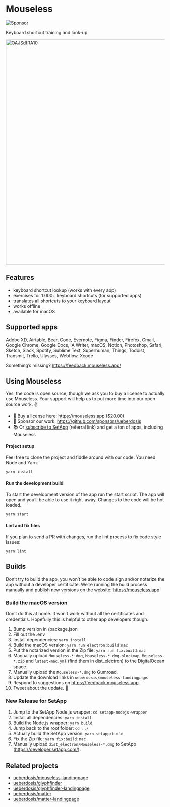 # Mouseless

[![Sponsor](https://img.shields.io/static/v1?label=Sponsor&message=%E2%9D%A4&logo=GitHub)](https://github.com/sponsors/ueberdosis)

Keyboard shortcut training and look-up.

<img width="712" alt="OAJSdfRA10" src="https://user-images.githubusercontent.com/2500670/87651207-08ad2780-c753-11ea-91e7-5f8c32fa1fa1.png">

## Features

* keyboard shortcut lookup (works with every app)
* exercises for 1.000+ keyboard shortcuts (for supported apps)
* translates all shortcuts to your keyboard layout
* works offline
* available for macOS

## Supported apps

Adobe XD, Airtable, Bear, Code, Evernote, Figma, Finder, Firefox, Gmail, Google Chrome, Google Docs, iA Writer, macOS, Notion, Photoshop, Safari, Sketch, Slack, Spotify, Sublime Text, Superhuman, Things, Todoist, Transmit, Trello, Ulysses, Webflow, Xcode

Something’s missing? https://feedback.mouseless.app/

## Using Mouseless

Yes, the code is open source, though we ask you to buy a license to actually use Mouseless. Your support will help us to put more time into our open source work. ✌️

* 🤑 Buy a license here: https://mouseless.app ($20.00)
* 💝 Sponsor our work: https://github.com/sponsors/ueberdosis
* 📚️ Or [subscribe to SetApp](https://go.setapp.com/stp268?refAppID=379&utm_medium=available_on_setapp_button&utm_source=388&utm_campaign=https://github.com/ueberdosis/mouseless) (referral link) and get a ton of apps, including Mouseless

#### Project setup

Feel free to clone the project and fiddle around with our code. You need Node and Yarn.

```
yarn install
```

#### Run the development build

To start the development version of the app run the start script. The app will open and you’ll be able to use it right-away. Changes to the code will be hot loaded.

```
yarn start
```

#### Lint and fix files

If you plan to send a PR with changes, run the lint process to fix code style issues:

```
yarn lint
```

## Builds

Don’t try to build the app, you won’t be able to code sign and/or notarize the app without a developer certificate. We’re running the build process manually and publish new versions on the website: https://mouseless.app

### Build the macOS version

Don’t do this at home. It won’t work without all the certificates and credentials. Hopefully this is helpful to other app developers though.

1. Bump version in /package.json
2. Fill out the .env
3. Install dependencies: `yarn install`
4. Build the macOS version: `yarn run electron:build:mac`
5. Put the notarized version in the Zip file: `yarn run fix:build:mac`
6. Manually upload `Mouseless-*.dmg`, `Mouseless-*.dmg.blockmap`, `Mouseless-*.zip` and `latest-mac.yml` (find them in dist_electron) to the DigitalOcean space.
7. Manually upload the `Mouseless-*.dmg` to Gumroad.
8. Update the download links in `ueberdosis/mouseless-landingpage`.
9. Respond to suggestions on https://feedback.mouseless.app.
10. Tweet about the update. 🐤

### New Release for SetApp

1. Jump to the SetApp Node.js wrapper: `cd setapp-nodejs-wrapper`
2. Install all dependencies: `yarn install`
3. Build the Node.js wrapper: `yarn build`
4. Jump back to the root folder: `cd ../`
5. Actually build the SetApp version: `yarn setapp:build`
6. Fix the Zip file: `yarn fix:build:mac`
7. Manually upload `dist_electron/Mouseless-*.dmg` to SetApp (https://developer.setapp.com/).

## Related projects

* [ueberdosis/mouseless-landingpage](https://github.com/ueberdosis/mouseless-landingpage)
* [ueberdosis/glyphfinder](https://github.com/ueberdosis/mouseless)
* [ueberdosis/glyphfinder-landingpage](https://github.com/ueberdosis/glyphfinder-landingpage)
* [ueberdosis/matter](https://github.com/ueberdosis/matter)
* [ueberdosis/matter-landingpage](https://github.com/ueberdosis/matter-landingpage)
